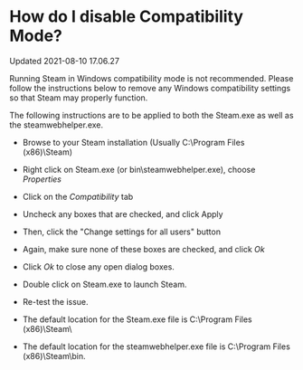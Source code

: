 # How do I disable Compatibility Mode?
Updated 2021-08-10 17.06.27

Running Steam in Windows compatibility mode is not recommended. Please follow the instructions below to remove any Windows compatibility settings so that Steam may properly function.  
  
The following instructions are to be applied to both the Steam.exe as well as the steamwebhelper.exe.  

* Browse to your Steam installation (Usually C:\Program Files (x86)\Steam\)
* Right click on Steam.exe (or bin\steamwebhelper.exe), choose *Properties*
* Click on the *Compatibility* tab
* Uncheck any boxes that are checked, and click Apply
* Then, click the "Change settings for all users" button
* Again, make sure none of these boxes are checked, and click *Ok*
* Click *Ok* to close any open dialog boxes.
* Double click on Steam.exe to launch Steam.
* Re-test the issue.

  
  
  
* The default location for the Steam.exe file is C:\Program Files (x86)\Steam\
* The default location for the steamwebhelper.exe file is C:\Program Files (x86)\Steam\bin\.